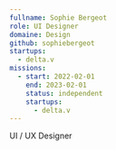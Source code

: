 ```yaml
---
fullname: Sophie Bergeot
role: UI Designer
domaine: Design
github: sophiebergeot
startups:
  - delta.v
missions:
  - start: 2022-02-01
    end: 2023-02-01
    status: independent
    startups:
      - delta.v
---
```

UI / UX Designer